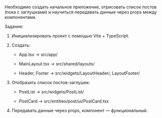 Необходимо создать начальное приложение, отрисовать список постов (пока с заглушками) и научиться передавать данные через props между компонентами.

Задание:

1. Инициализировать проект с помощью Vite + TypeScript.

2. Создать:

    - App.tsx → src/app/

    - MainLayout.tsx → src/shared/layouts/

    - Header, Footer → src/widgets/LayoutHeader/, LayoutFooter/

3. Отобразить список постов-заглушек:

    - PostList → src/widgets/PostList/

    - PostCard → src/entities/post/ui/PostCard.tsx

4. Передавать данные через props, компонент — функциональный.

